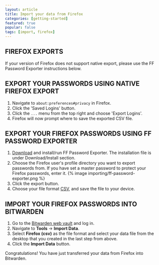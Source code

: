```yaml
---
layout: article
title: Import your data from Firefox
categories: [getting-started]
featured: true
popular: false
tags: [import, firefox]
---
```


## FIREFOX EXPORTS

If your version of Firefox does not support native export, please use the FF Password Exporter instructions below.

## EXPORT YOUR PASSWORDS USING NATIVE FIREFOX EXPORT

1. Navigate to `about:preferences#privacy` in Firefox.
2. Click the 'Saved Logins' button.
3. Click the `...` menu from the top right and choose 'Export Logins'.
4. Firefox will now prompt where to save the exported CSV file.

## EXPORT YOUR FIREFOX PASSWORDS USING FF PASSWORD EXPORTER

1. [Download][link-ffexporter] and install/run FF Password Exporter. The installation file is under Download/Install section.
2. Choose the Firefox user's profile directory you want to export passwords from.
If you have set a master password to protect your Firefox passwords, enter it.
{% image importing/ff-password-exporter.png %}
3. Click the export button.
4. Choose your file format [CSV][csv], and save the file to your device.

## IMPORT YOUR FIREFOX PASSWORDS INTO BITWARDEN

1. Go to the [Bitwarden web vault][bitwarden-vault] and log in.
2. Navigate to **Tools** &rarr; **Import Data**.
3. Select **Firefox (csv)** as the file format and select your data file from the desktop that you created in the last step from above.
4. Click the **Import Data** button.

Congratulations! You have just transferred your data from Firefox into Bitwarden.

[bitwarden-vault]: https://vault.bitwarden.com
[link-ffexporter]: https://github.com/kspearrin/ff-password-exporter
[csv]: https://en.wikipedia.org/wiki/Comma-separated_values
